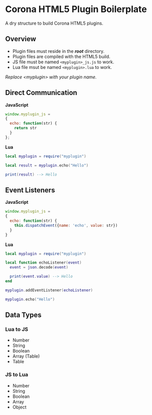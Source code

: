 # Corona HTML5 Plugin Boilerplate

A dry structure to build Corona HTML5 plugins.

## Overview

 - Plugin files must reside in the ___root___ directory.
 - Plugin files are compiled with the HTML5 build.
 - JS file must be named `<myplugin>_js.js` to work.
 - Lua file msut be named `<myplugin>.lua` to work.

_Replace <myplugin\> with your plugin name._

## Direct Communication

__JavaScript__

```js
window.myplugin_js = 
{
  echo: function(str) {
    return str
  }
};
```

__Lua__

```lua
local myplugin = require("myplugin")

local result = myplugin.echo("Hello")

print(result) --> Hello
```

## Event Listeners

__JavaScript__

```js
window.myplugin_js = 
{
  echo: function(str) {
    this.dispatchEvent({name: 'echo', value: str})
  }
}
```

__Lua__

```lua
local myplugin = require("myplugin")

local function echoListener(event)
  event = json.decode(event)

  print(event.value) --> Hello
end

myplugin.addEventListener(echoListener)

myplugin.echo("Hello")
```

## Data Types

### Lua to JS

 - Number
 - String
 - Boolean
 - Array (Table)
 - Table

 ### JS to Lua

 - Number
 - String
 - Boolean
 - Array
 - Object